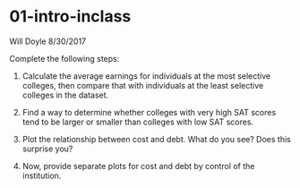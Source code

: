 01-intro-inclass
================
Will Doyle
8/30/2017

Complete the following steps:

1.  Calculate the average earnings for individuals at the most selective colleges, then compare that with individuals at the least selective colleges in the dataset.

2.  Find a way to determine whether colleges with very high SAT scores tend to be larger or smaller than colleges with low SAT scores.

3.  Plot the relationship between cost and debt. What do you see? Does this surprise you?

4.  Now, provide separate plots for cost and debt by control of the institution.
